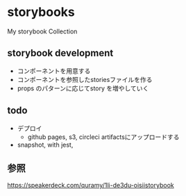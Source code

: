 # storybooks
My storybook Collection


## storybook development

- コンポーネントを用意する
- コンポーネントを参照したstoriesファイルを作る
- props のパターンに応じてstory を増やしていく

## todo

- デプロイ
  - github pages, s3, circleci artifactsにアップロードする
- snapshot, with jest, 


## 参照

https://speakerdeck.com/quramy/1li-de3du-oisiistorybook
